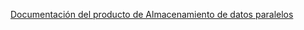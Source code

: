   [Documentación del producto de Almacenamiento de datos paralelos](https://www.microsoft.com/download/details.aspx?id=51610)  
